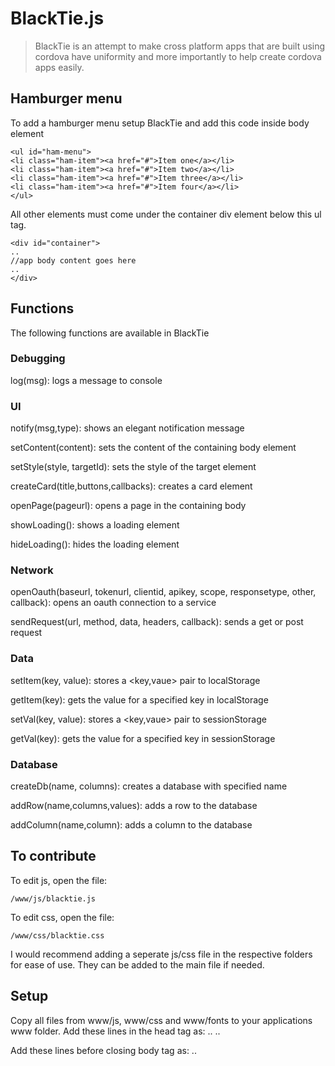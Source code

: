 # BlackTie.js

> BlackTie is an attempt to make cross platform apps that are built using cordova have uniformity and more importantly to help create cordova apps easily.

## Hamburger menu

To add a hamburger menu setup BlackTie and add this code inside body element

    <ul id="ham-menu">
    <li class="ham-item"><a href="#">Item one</a></li>
    <li class="ham-item"><a href="#">Item two</a></li>
    <li class="ham-item"><a href="#">Item three</a></li>
    <li class="ham-item"><a href="#">Item four</a></li>
    </ul>
    
All other elements must come under the container div element below this ul tag.

    <div id="container">
    ..
    //app body content goes here
    ..
    </div>

## Functions

The following functions are available in BlackTie

### Debugging

log(msg): logs a message to console

### UI

notify(msg,type): shows an elegant notification message

setContent(content): sets the content of the containing body element

setStyle(style, targetId): sets the style of the target element

createCard(title,buttons,callbacks): creates a card element

openPage(pageurl): opens a page in the containing body

showLoading(): shows a loading element

hideLoading(): hides the loading element

### Network

openOauth(baseurl, tokenurl, clientid, apikey, scope, responsetype, other, callback): opens an oauth connection to a service

sendRequest(url, method, data, headers, callback): sends a get or post request

### Data

setItem(key, value): stores a <key,vaue> pair to localStorage

getItem(key): gets the value for a specified key in localStorage

setVal(key, value): stores a <key,vaue> pair to sessionStorage

getVal(key): gets the value for a specified key in sessionStorage

### Database

createDb(name, columns): creates a database with specified name

addRow(name,columns,values): adds a row to the database

addColumn(name,column): adds a column to the database

## To contribute

To edit js, open the file:

    /www/js/blacktie.js

To edit css, open the file:

    /www/css/blacktie.css

I would recommend adding a seperate js/css file in the respective folders for ease of use. They can be added to the main file if needed.

## Setup

Copy all files from www/js, www/css and www/fonts to your applications www folder.
Add these lines in the head tag as:
       	<head>
       	..
        <!-- BlackTie CSS -->
        <link rel="stylesheet" type="text/css" href="./css/blacktie.css" />
        <!-- Font-Family CSS -->
	<link href='./css/font-family.css' rel='stylesheet' type='text/css'>
	..
	</head>

Add these lines before closing body tag as:
	<body>
	..
	<!-- JQuery -->
       	<script src="./js/lib/jquery.min.js" type="text/javascript"></script>
       	<!-- BlackTie -->
       	<script src="./js/blacktie.js" type="text/javascript"></script>
	</body>
